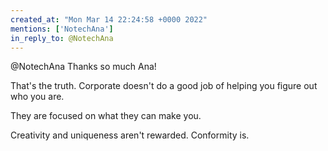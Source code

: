```yaml
---
created_at: "Mon Mar 14 22:24:58 +0000 2022"
mentions: ['NotechAna']
in_reply_to: @NotechAna
---
```


@NotechAna Thanks so much Ana!

That's the truth. Corporate doesn't do a good job of helping you figure out who you are. 

They are focused on what they can make you.

Creativity and uniqueness aren't rewarded. Conformity is.